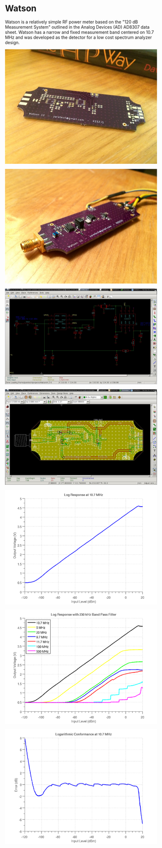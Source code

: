 Watson
======

Watson is a relatively simple RF power meter based on the "120 dB Measurement System" outlined in the Analog Devices (AD) AD8307 data sheet. Watson has a narrow and fixed measurement band centered on 10.7 MHz and was developed as the detector for a low cost spectrum analyzer design. 

![Un-Populated Watson PCB](./gfx/unpopulated_pcb_800.jpg)

![Populated Watson PCB](./gfx/populated_pcb_800.jpg)

![Screen grab of Watson's Schematic](./gfx/schem_screen.jpg)

![Snapshot of Watson's Board Layout](./gfx/pcbnew_screen.jpg)

![Log Response at 10.7 MHz](./gfx/log_response_center_800.png)

![Log Frequency Response](./gfx/logfreq_response_800.png)

![Log Conformance at 10.7 MHz](./gfx/log_conformance_center_800.png)
